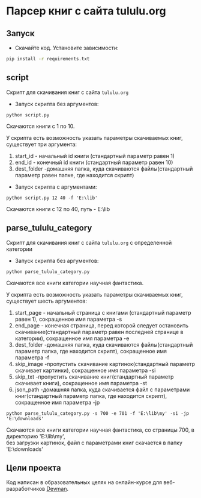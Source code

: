 # Парсер книг с сайта tululu.org

## Запуск

- Скачайте код. Установите зависимости:
```sh
pip install -r requirements.txt
```
## script
Скрипт для скачивания книг с сайта `tululu.org`

- Запуск скрипта без аргументов:
```
python script.py
```
Скачаются книги с 1 по 10.<br>

У скрипта есть возможность указать параметры скачиваемых книг, существует три аргумента:
1. start_id - начальный id книги (стандартный параметр равен 1)
2. end_id - конечный id книги (стандартный параметр равен 10)
3. dest_folder -домашняя папка, куда скачиваются файлы(стандартный параметр равен папке, где находится скрипт)
- Запуск скрипта с аргументами:
```
python script.py 12 40 -f 'E:\lib'
```
Скачаются книги с 12 по 40, путь - E:\lib

## parse_tululu_category
Скрипт для скачивания книг с сайта `tululu.org` с определенной категории

- Запуск скрипта без аргументов:
```
python parse_tululu_category.py
```
Скачаются все книги категории научная фантастика.<br>

У скрипта есть возможность указать параметры скачиваемых книг, существует шесть аргументов:
1. start_page - начальный страница с книгами (стандартный параметр равен 1), сокращенное имя параметра -s 
2. end_page - конечная страница, перед которой следует остановить скачивание(стандартный параметр равен последней странице в категории), сокращенное имя параметра -e 
3. dest_folder -домашняя папка, куда скачиваются файлы(стандартный параметр папка, где находится скрипт), сокращенное имя параметра -f
4. skip_image -пропустить скачивание картинок(стандартный параметр скачивает картинки), сокращенное имя параметра -si
5. skip_txt -пропустить скачивание книг(стандартный параметр скачивает книги), сокращенное имя параметра -st
6. json_path -домашняя папка, куда скачивается файл с параметрами книг(стандартный параметр папка, где находится скрипт), сокращенное имя параметра -jp

```
python parse_tululu_category.py -s 700 -e 701 -f 'E:\lib\my' -si -jp 'E:\downloads'
```
Скачаются все книги категории научная фантастика, со страницы 700, в директорию 'E:\lib\my', <br>
без загрузки картинок, файл с параметрами книг скачается в папку 'E:\downloads'

## Цели проекта

Код написан в образовательных целях на онлайн-курсе для веб-разработчиков [Devman](https://dvmn.org).
